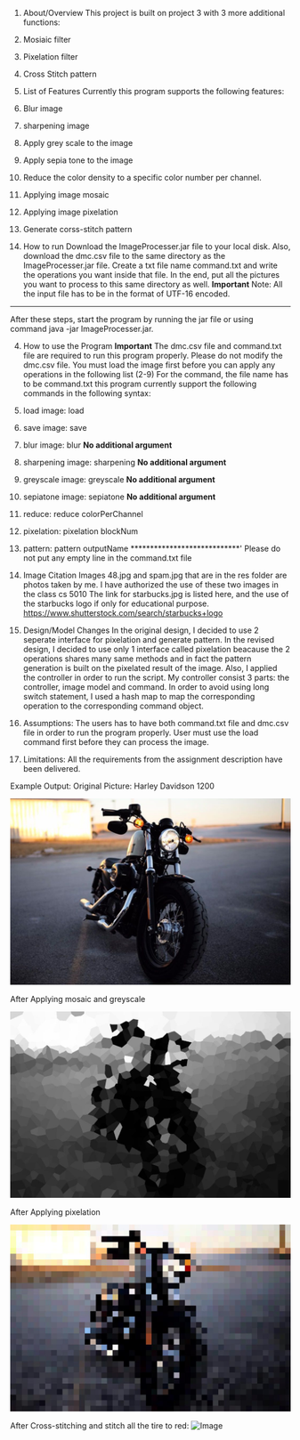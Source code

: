 1. About/Overview
This project is built on project 3 with 3 more additional functions:
  1. Mosiaic filter
  2. Pixelation filter
  3. Cross Stitch pattern

2. List of Features
Currently this program supports the following features:
  1. Blur image
  2. sharpening image
  3. Apply grey scale to the image
  4. Apply sepia tone to the image
  5. Reduce the color density to a specific color number per channel.
  6. Applying image mosaic
  7. Applying image pixelation
  8. Generate corss-stitch pattern

3. How to run
Download the ImageProcesser.jar file to your local disk. Also, download the dmc.csv file to the same directory as the ImageProcesser.jar file.
Create a txt file name command.txt and write the operations you want inside that file. In the end, put all the pictures you want to process
to this same directory as well.
**********Important**********
Note: All the input file has to be in the format of UTF-16 encoded.
*****************************
After these steps, start the program by running the jar file or using command java -jar ImageProcesser.jar.

4. How to use the Program
**********Important**********
The dmc.csv file and command.txt file are required to run this program properly. Please do not modify the dmc.csv file.
You must load the image first before you can apply any operations in the following list (2-9)
For the command, the file name has to be command.txt this program currently support the following commands in the following syntax:
1. load image:       load <imagName>
2. save image:       save <imageName>
3. blur image:       blur                  ****No additional argument****
4. sharpening        image: sharpening     ****No additional argument****
5. greyscale image:  greyscale             ****No additional argument****
6. sepiatone image:  sepiatone             ****No additional argument****
7. reduce:           reduce colorPerChannel
8. pixelation:       pixelation blockNum
9. pattern:          pattern outputName
****************************'
Please do not put any empty line in the command.txt file
5. Image Citation
Images 48.jpg and spam.jpg that are in the res folder are photos taken by me. I have authorized the use
of these two images in the class cs 5010
The link for starbucks.jpg is listed here, and the use of the starbucks logo if only for educational 
purpose.
https://www.shutterstock.com/search/starbucks+logo

6. Design/Model Changes
In the original design, I decided to use 2 seperate interface for pixelation and generate pattern. In the
revised design, I decided to use only 1 interface called pixelation beacause the 2 operations shares many
same methods and in fact the pattern generation is built on the pixelated result of the image.
Also, I applied the controller in order to run the script. My controller consist 3 parts: the controller, 
image model and command. In order to avoid using long switch statement, I used a hash map to map the corresponding
operation to the corresponding command object.

7. Assumptions:
The users has to have both command.txt file and dmc.csv file in order to run the program properly.
User must use the load command first before they can process the image.

8. Limitations:
All the requirements from the assignment description have been delivered.


Example Output:
Original Picture: Harley Davidson 1200

![Image](/res/48.jpg?raw=true)
  
After Applying mosaic and greyscale
  
![Image](/48-mosaic-grey.jpg?raw=true)
  
After Applying pixelation
  
![Image](/p48.jpg?raw=true)
  
After Cross-stitching and stitch all the tire to red:
![Image](/src/example-part3.jpg?raw=true)

